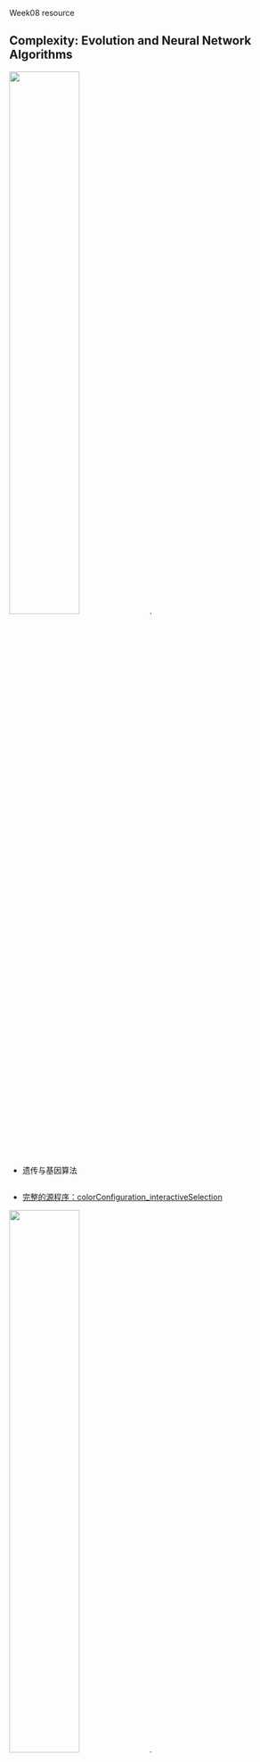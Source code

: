 Week08 resource
## Complexity: Evolution and Neural Network Algorithms

<img src="https://github.com/ddurAdvisor/CreativeCoding2022Fall/blob/main/Week08/sourceImages/colorConfiguration_interactiveSelection.png" width=50% height=50%>. 
- 遗传与基因算法

``` java

```
- [完整的源程序：colorConfiguration_interactiveSelection](https://github.com/ddurAdvisor/CreativeCoding2022Fall/tree/main/Week08/colorConfiguration_interactiveSelection)


<img src="https://github.com/ddurAdvisor/CreativeCoding2022Fall/blob/main/Week08/sourceImages/evolutionaryNeuralNetwork_flappyBird.png" width=50% height=50%>. 
- 遗传与神经网络算法

``` java

```
- [完整的源程序：evolutionaryNeuralNetwork_flappyBird](https://github.com/ddurAdvisor/CreativeCoding2022Fall/tree/main/Week08/evolutionaryNeuralNetwork_flappyBird)
